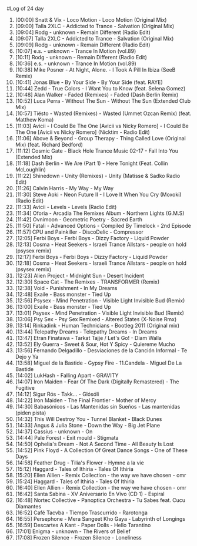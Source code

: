 #Log of 24 day

1. [00:00] Snatt & Vix - Loco Motion - Loco Motion (Original Mix)
1. [09:00] Talla 2XLC - Addicted to Trance - Salvation (Original Mix)
1. [09:04] Rodg - unknown - Remain Different (Radio Edit)
1. [09:07] Talla 2XLC - Addicted to Trance - Salvation (Original Mix)
1. [09:09] Rodg - unknown - Remain Different (Radio Edit)
1. [10:07] e.s. - unknown - Trance In Motion (vol.89)
1. [10:11] Rodg - unknown - Remain Different (Radio Edit)
1. [10:36] e.s. - unknown - Trance In Motion (vol.89)
1. [10:38] Mike Posner - At Night, Alone. - I Took A Pill In Ibiza (SeeB Remix)
1. [10:41] Jonas Blue - By Your Side - By Your Side (feat. RAYE)
1. [10:44] Zedd - True Colors - I Want You to Know (feat. Selena Gomez)
1. [10:48] Alan Walker - Faded (Remixes) - Faded (Dash Berlin Remix)
1. [10:52] Luca Perra - Without The Sun - Without The Sun (Extended Club Mix)
1. [10:57] Tiësto - Wasted (Remixes) - Wasted (Ummet Ozcan Remix) (feat. Matthew Koma)
1. [11:03] Avicii - I Could Be The One [Avicii vs Nicky Romero] - I Could Be The One [Avicii vs Nicky Romero] (Nicktim - Radio Edit)
1. [11:06] Above & Beyond - Group Therapy - Thing Called Love (Original Mix) (feat. Richard Bedford)
1. [11:12] Cosmic Gate - Black Hole Trance Music 02-17 - Fall Into You (Extended Mix)
1. [11:18] Dash Berlin - We Are (Part 1) - Here Tonight (Feat. Collin McLoughlin)
1. [11:22] Shinedown - Unity (Remixes) - Unity (Matisse & Sadko Radio Edit)
1. [11:26] Calvin Harris - My Way - My Way
1. [11:30] Steve Aoki - Neon Future II - I Love It When You Cry (Moxoki) (Radio Edit)
1. [11:33] Avicii - Levels - Levels (Radio Edit)
1. [11:34] Oforia - Arcadia The Remixes Album - Northern Lights (G.M.S)
1. [11:42] Ovnimoon - Geometric Poetry - Sacred Earth
1. [11:50] Fatali - Advanced Options - Compiled By Timelock - 2nd Episode
1. [11:57] CPU and Painkiller - DiscoDelic - Compressor
1. [12:05] Ferbi Boys - Ferbi Boys - Dizzy Factory - Liquid Powder
1. [12:13] Cosma - Heat Seekers - Israeli Trance Allstars - people on hold (psysex remix)
1. [12:17] Ferbi Boys - Ferbi Boys - Dizzy Factory - Liquid Powder
1. [12:18] Cosma - Heat Seekers - Israeli Trance Allstars - people on hold (psysex remix)
1. [12:23] Alien Project - Midnight Sun - Desert Incident
1. [12:30] Space Cat - The Remixes - TRANSFORMER (Remix)
1. [12:38] Void - Punishment - In My Dreams
1. [12:48] Exaile - Bass monster - Tied Up
1. [12:56] Psysex - Mind Penetration - Visible Light Invisible Bud (Remix)
1. [13:00] Exaile - Bass monster - Tied Up
1. [13:01] Psysex - Mind Penetration - Visible Light Invisible Bud (Remix)
1. [13:06] Psy Sex - Psy Sex Remixed - Altered States (X-Noise Rmx)
1. [13:14] Rinkadink - Human Technicians - Bootleg 2011 (Original mix)
1. [13:44] Telepathy Dreams - Telepathy Dreams - In Dreams
1. [13:47] Etran Finatawa - Tarkat Tajje / Let's Go! - Diam Walla
1. [13:52] Ely Guerra - Sweet & Sour, Hot Y Spicy - Quiereme Mucho
1. [13:56] Fernando Delgadillo - Desviaciones de la Canción Informal - Te Dejo y Ya
1. [13:58] Miguel de la Bastide - Gypsy Fire - 11.Candela - Miguel De La Bastide
1. [14:02] LukHash - Falling Apart - GRAVITY
1. [14:07] Iron Maiden - Fear Of The Dark (Digitally Remastered) - The Fugitive
1. [14:12] Sigur Rós - Takk... - Glósóli
1. [14:22] Iron Maiden - The Final Frontier - Mother of Mercy
1. [14:30] Babasónicos - Las Mantenidas sin Sueños - Las mantenidas (piden pista)
1. [14:32] This Will Destroy You - Tunnel Blanket - Black Dunes
1. [14:33] Angus & Julia Stone - Down the Way - Big Jet Plane
1. [14:37] Cassius - unknown - On
1. [14:44] Pale Forest - Exit mould - Stigmata
1. [14:50] Ophelia's Dream - Not A Second Time - All Beauty Is Lost
1. [14:52] Pink Floyd - A Collection Of Great Dance Songs - One of These Days
1. [14:58] Feather Drug - Tilia's Flower - Hymne a la vie
1. [15:12] Haggard - Tales of Ithiria - Tales Of Ithiria
1. [15:20] Ellen Allien - Remix Collection - the way we have chosen - omr
1. [15:24] Haggard - Tales of Ithiria - Tales Of Ithiria
1. [16:40] Ellen Allien - Remix Collection - the way we have chosen - omr
1. [16:42] Santa Sabina - XV Aniversario En Vivo (CD 1) - Espiral
1. [16:48] Nortec Collective - Panoptica Orchestra - Tu Sabes feat. Cucu Diamantes
1. [16:52] Café Tacvba - Tiempo Trascurrido - Rarotonga
1. [16:55] Persephone - Mera Sangeet Kho Gaya - Labyrinth of Longings
1. [16:59] Descartes A Kant - Paper Dolls - Hello Tarantino
1. [17:01] Enigma - unknown - The Rivers of Belief
1. [17:08] Frozen Silence - Frozen Silence - Loneliness
